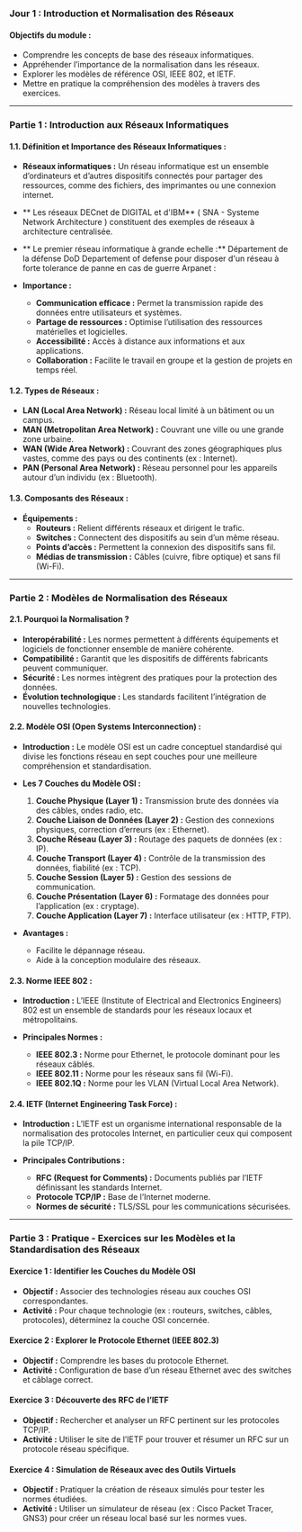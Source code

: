 ### **Jour 1 : Introduction et Normalisation des Réseaux**

#### **Objectifs du module :**
- Comprendre les concepts de base des réseaux informatiques.
- Appréhender l’importance de la normalisation dans les réseaux.
- Explorer les modèles de référence OSI, IEEE 802, et IETF.
- Mettre en pratique la compréhension des modèles à travers des exercices.

---

### **Partie 1 : Introduction aux Réseaux Informatiques**

#### **1.1. Définition et Importance des Réseaux Informatiques :**
- **Réseaux informatiques :** Un réseau informatique est un ensemble d’ordinateurs et d’autres dispositifs connectés pour partager des ressources, comme des fichiers, des imprimantes ou une connexion internet.
- ** Les réseaux DECnet de DIGITAL et d'IBM** ( SNA - Systeme Network Architecture ) constituent des exemples de réseaux à architecture centralisée.
- ** Le premier réseau informatique à grande echelle :** Département de la défense DoD Departement of defense pour disposer d'un réseau à forte tolerance de panne en cas de guerre Arpanet : 

- **Importance :**
  - **Communication efficace :** Permet la transmission rapide des données entre utilisateurs et systèmes.
  - **Partage de ressources :** Optimise l’utilisation des ressources matérielles et logicielles.
  - **Accessibilité :** Accès à distance aux informations et aux applications.
  - **Collaboration :** Facilite le travail en groupe et la gestion de projets en temps réel.

#### **1.2. Types de Réseaux :**
- **LAN (Local Area Network) :** Réseau local limité à un bâtiment ou un campus.
- **MAN (Metropolitan Area Network) :** Couvrant une ville ou une grande zone urbaine.
- **WAN (Wide Area Network) :** Couvrant des zones géographiques plus vastes, comme des pays ou des continents (ex : Internet).
- **PAN (Personal Area Network) :** Réseau personnel pour les appareils autour d’un individu (ex : Bluetooth).

#### **1.3. Composants des Réseaux :**
- **Équipements :**
  - **Routeurs :** Relient différents réseaux et dirigent le trafic.
  - **Switches :** Connectent des dispositifs au sein d’un même réseau.
  - **Points d’accès :** Permettent la connexion des dispositifs sans fil.
  - **Médias de transmission :** Câbles (cuivre, fibre optique) et sans fil (Wi-Fi).

---

### **Partie 2 : Modèles de Normalisation des Réseaux**

#### **2.1. Pourquoi la Normalisation ?**
- **Interopérabilité :** Les normes permettent à différents équipements et logiciels de fonctionner ensemble de manière cohérente.
- **Compatibilité :** Garantit que les dispositifs de différents fabricants peuvent communiquer.
- **Sécurité :** Les normes intègrent des pratiques pour la protection des données.
- **Évolution technologique :** Les standards facilitent l’intégration de nouvelles technologies.

#### **2.2. Modèle OSI (Open Systems Interconnection) :**
- **Introduction :** Le modèle OSI est un cadre conceptuel standardisé qui divise les fonctions réseau en sept couches pour une meilleure compréhension et standardisation.
  
- **Les 7 Couches du Modèle OSI :**
  1. **Couche Physique (Layer 1) :** Transmission brute des données via des câbles, ondes radio, etc.
  2. **Couche Liaison de Données (Layer 2) :** Gestion des connexions physiques, correction d’erreurs (ex : Ethernet).
  3. **Couche Réseau (Layer 3) :** Routage des paquets de données (ex : IP).
  4. **Couche Transport (Layer 4) :** Contrôle de la transmission des données, fiabilité (ex : TCP).
  5. **Couche Session (Layer 5) :** Gestion des sessions de communication.
  6. **Couche Présentation (Layer 6) :** Formatage des données pour l’application (ex : cryptage).
  7. **Couche Application (Layer 7) :** Interface utilisateur (ex : HTTP, FTP).

- **Avantages :**
  - Facilite le dépannage réseau.
  - Aide à la conception modulaire des réseaux.

#### **2.3. Norme IEEE 802 :**
- **Introduction :** L’IEEE (Institute of Electrical and Electronics Engineers) 802 est un ensemble de standards pour les réseaux locaux et métropolitains.
  
- **Principales Normes :**
  - **IEEE 802.3 :** Norme pour Ethernet, le protocole dominant pour les réseaux câblés.
  - **IEEE 802.11 :** Norme pour les réseaux sans fil (Wi-Fi).
  - **IEEE 802.1Q :** Norme pour les VLAN (Virtual Local Area Network).

#### **2.4. IETF (Internet Engineering Task Force) :**
- **Introduction :** L’IETF est un organisme international responsable de la normalisation des protocoles Internet, en particulier ceux qui composent la pile TCP/IP.
  
- **Principales Contributions :**
  - **RFC (Request for Comments) :** Documents publiés par l’IETF définissant les standards Internet.
  - **Protocole TCP/IP :** Base de l’Internet moderne.
  - **Normes de sécurité :** TLS/SSL pour les communications sécurisées.

---

### **Partie 3 : Pratique - Exercices sur les Modèles et la Standardisation des Réseaux**

#### **Exercice 1 : Identifier les Couches du Modèle OSI**
- **Objectif :** Associer des technologies réseau aux couches OSI correspondantes.
- **Activité :** Pour chaque technologie (ex : routeurs, switches, câbles, protocoles), déterminez la couche OSI concernée.

#### **Exercice 2 : Explorer le Protocole Ethernet (IEEE 802.3)**
- **Objectif :** Comprendre les bases du protocole Ethernet.
- **Activité :** Configuration de base d’un réseau Ethernet avec des switches et câblage correct.

#### **Exercice 3 : Découverte des RFC de l’IETF**
- **Objectif :** Rechercher et analyser un RFC pertinent sur les protocoles TCP/IP.
- **Activité :** Utiliser le site de l’IETF pour trouver et résumer un RFC sur un protocole réseau spécifique.

#### **Exercice 4 : Simulation de Réseaux avec des Outils Virtuels**
- **Objectif :** Pratiquer la création de réseaux simulés pour tester les normes étudiées.
- **Activité :** Utiliser un simulateur de réseau (ex : Cisco Packet Tracer, GNS3) pour créer un réseau local basé sur les normes vues.
